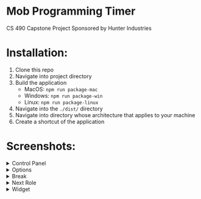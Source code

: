 # Mob Programming Timer
CS 490 Capstone Project Sponsored by Hunter Industries


# Installation:
1. Clone this repo
2. Navigate into project directory
3. Build the application
	- MacOS: `npm run package-mac`
	- Windows: `npm run package-win`
	- Linux: `npm run package-linux`
4. Navigate into the `./dist/` directory
5. Navigate into directory whose architecture that applies to your machine
6. Create a shortcut of the application


# Screenshots:

<details>
<summary>Control Panel</summary>
<br>
<img width="1006" alt="Screenshot 2023-05-15 at 11 56 34 PM" src="https://github.com/nealarch01/MobProgrammingTimer/assets/73256760/4eeb3817-c6a8-4041-8dc6-92c6ff4d797a">
</details>


<details>
	<summary>Options</summary>
	<br>
	<img width="1004" alt="Screenshot 2023-05-15 at 11 56 45 PM" src="https://github.com/nealarch01/MobProgrammingTimer/assets/73256760/4fff043b-fb64-4a8f-95a8-d1246fdfb0b9">
</details>

<details>
	<summary>Break</summary>
	<br>
	<img width="1010" alt="Screenshot 2023-05-15 at 11 57 16 PM" src="https://github.com/nealarch01/MobProgrammingTimer/assets/73256760/edcd8f58-cbdd-4abc-a553-4dd2912f42cf">
</details>

<details>
	<summary>Next Role</summary>
	<br>
	<img width="1006" alt="Screenshot 2023-05-15 at 11 58 16 PM" src="https://github.com/nealarch01/MobProgrammingTimer/assets/73256760/1d4ceb39-e37b-4631-ba36-6b17972e7af4">
</details>
<details>
	<summary>Widget</summary>
	<br>
	<img width="1920" alt="Screenshot 2023-07-09 at 3 02 43 PM" src="https://github.com/nealarch01/MobProgrammingTimer/assets/73256760/dd8dc953-b5f1-4e1e-95b7-f5fac3522fc5">
	<img width="1920" alt="Screenshot 2023-07-09 at 3 02 53 PM" src="https://github.com/nealarch01/MobProgrammingTimer/assets/73256760/997efbc5-65b7-4685-a039-d57874744ec6">
</details>

